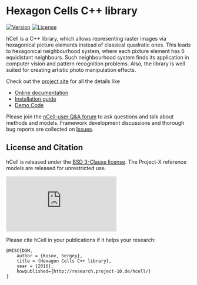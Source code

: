 # Hexagon Cells C++ library

[![Version](https://img.shields.io/github/release/Project-10/hCell.svg)](https://github.com/Project-10/hCell/releases)
[![License](https://img.shields.io/badge/license-BSD-brightgreen.svg)](License.txt)

hCell is a C++ library, which allows representing raster images via hexagonical picture elements instead of classical quadratic ones. This leads to hexagonical neighbourhood system, where each pixture element has 6 equidistant neighbours. Such neighbourhood system finds its application in computer vision and pattern recognition problems. Also, the library is well suited for creating artistic photo manipulation effects. 

Check out the [project site](http://research.project-10.de/hcell/) for all the details like

- [Online documentation](http://www.project-10.de/research/hcell/doc/)
- [Installation guide](http://research.project-10.de/hcell/doc/index.html#s3)
- [Demo Code](http://research.project-10.de/hcell/doc/a00002.html)

Please join the [nCell-user Q&A forum](http://project-10.de/forum/viewforum.php?f=31) to ask questions and talk about methods and models.
Framework development discussions and thorough bug reports are collected on [Issues](https://github.com/Project-10/hCell/issues).

## License and Citation

hCell is released under the [BSD 3-Clause license](https://github.com/Project-10/hCell/blob/master/License.txt).
The Project-X reference models are released for unrestricted use.

![equation](http://www.sciweavers.org/tex2img.php?eq=1%2Bsin%28mc%5E2%29&bc=White&fc=Black&im=jpg&fs=12&ff=arev&edit=)

Please cite hCell in your publications if it helps your research:

    @MISC{DGM,
    	author = {Kosov, Sergey},
    	title = {Hexagon Cells C++ library},
    	year = {2016},
    	howpublished={http://research.project-10.de/hcell/}
    }

